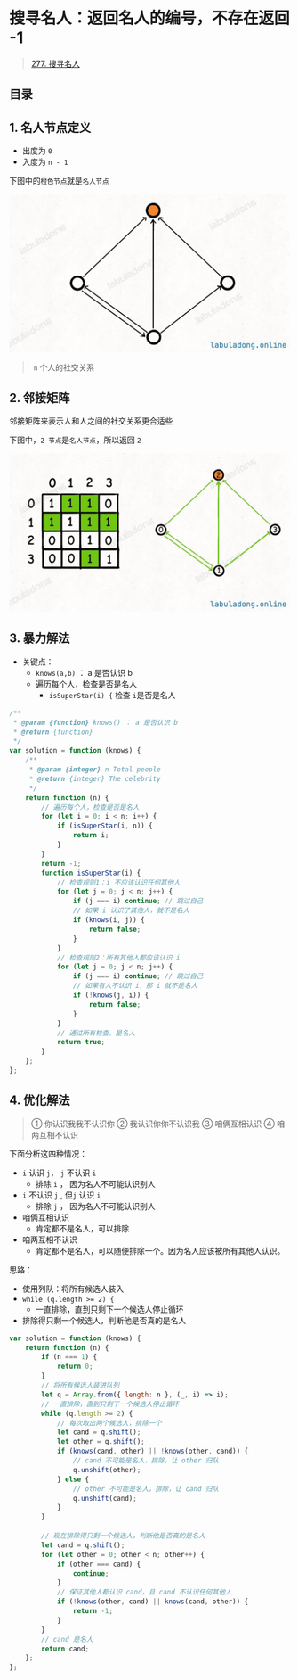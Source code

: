 
# 搜寻名人：返回名人的编号，不存在返回 -1


> [277. 搜寻名人](https://leetcode.cn/problems/find-the-celebrity/)


## 目录
<!-- toc -->
 ## 1. 名人节点定义 

- 出度为 `0`
- 入度为 `n - 1`

下图中的`橙色节点`就是`名人节点`

![图片&文件](./files/20250117-4.png)

>   `n` 个人的社交关系

## 2. 邻接矩阵

邻接矩阵来表示人和人之间的社交关系更合适些

下图中，`2 节点`是`名人节点`，所以返回 `2`

![图片&文件](./files/20250117-5.png)

## 3. 暴力解法

- 关键点：
	-  `knows(a,b)` ： a 是否认识 b 
	- 遍历每个人，检查是否是名人
		- `isSuperStar(i) {` 检查 `i`是否是名人

```javascript
/**
 * @param {function} knows() ： a 是否认识 b 
 * @return {function}
 */
var solution = function (knows) {
    /**
     * @param {integer} n Total people
     * @return {integer} The celebrity
     */
    return function (n) {
        // 遍历每个人，检查是否是名人
        for (let i = 0; i < n; i++) {
            if (isSuperStar(i, n)) {
                return i;
            }
        }
        return -1;
        function isSuperStar(i) {
            // 检查规则1：i 不应该认识任何其他人
            for (let j = 0; j < n; j++) {
                if (j === i) continue; // 跳过自己
                // 如果 i 认识了其他人，就不是名人
                if (knows(i, j)) {
                    return false;
                }
            }
            // 检查规则2：所有其他人都应该认识 i
            for (let j = 0; j < n; j++) {
                if (j === i) continue; // 跳过自己
                // 如果有人不认识 i，那 i 就不是名人
                if (!knows(j, i)) {
                    return false;
                }
            }
            // 通过所有检查，是名人
            return true;
        }
    };
};

```

## 4. 优化解法

>  ① 你认识我我不认识你
>  ② 我认识你你不认识我
>  ③ 咱俩互相认识
>  ④ 咱两互相不认识

下面分析这四种情况：
-  `i` 认识 `j`， `j` 不认识 `i`
	- 排除 `i` ， 因为名人不可能认识别人
-  `i` 不认识 `j` , 但`j` 认识 `i`
	- 排除 `j` ， 因为名人不可能认识别人
- 咱俩互相认识
	- 肯定都不是名人，可以排除
- 咱两互相不认识
	- 肯定都不是名人，可以随便排除一个。因为名人应该被所有其他人认识。

思路：
- 使用列队：将所有候选人装入
- `while (q.length >= 2) {`
	- 一直排除，直到只剩下一个候选人停止循环
- 排除得只剩一个候选人，判断他是否真的是名人

```javascript
var solution = function (knows) {
    return function (n) {
        if (n === 1) {
            return 0;
        }
        // 将所有候选人装进队列
        let q = Array.from({ length: n }, (_, i) => i);
        // 一直排除，直到只剩下一个候选人停止循环
        while (q.length >= 2) {
            // 每次取出两个候选人，排除一个
            let cand = q.shift();
            let other = q.shift();
            if (knows(cand, other) || !knows(other, cand)) {
                // cand 不可能是名人，排除，让 other 归队
                q.unshift(other);
            } else {
                // other 不可能是名人，排除，让 cand 归队
                q.unshift(cand);
            }
        }

        // 现在排除得只剩一个候选人，判断他是否真的是名人
        let cand = q.shift();
        for (let other = 0; other < n; other++) {
            if (other === cand) {
                continue;
            }
            // 保证其他人都认识 cand，且 cand 不认识任何其他人
            if (!knows(other, cand) || knows(cand, other)) {
                return -1;
            }
        }
        // cand 是名人
        return cand;
    };
};

```